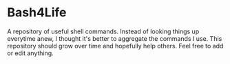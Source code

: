 # Bash4Life
A repository of useful shell commands. Instead of looking things up everytime anew, I thought it's better to aggregate the commands I use. This repository should grow over time and hopefully help others. Feel free to add or edit anything.
